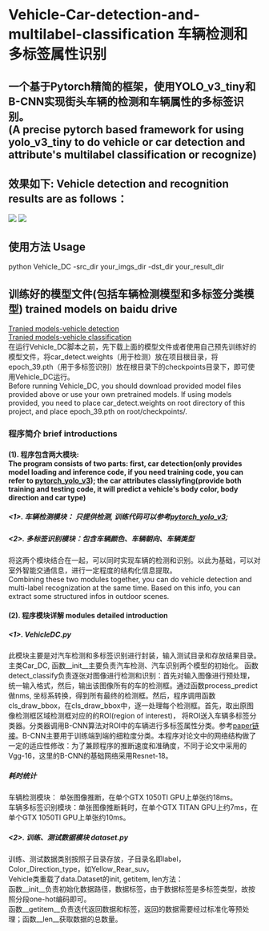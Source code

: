 # Vehicle-Car-detection-and-multilabel-classification 车辆检测和多标签属性识别
## 一个基于Pytorch精简的框架，使用YOLO_v3_tiny和B-CNN实现街头车辆的检测和车辆属性的多标签识别。 </br> (A precise pytorch based framework for using yolo_v3_tiny to do vehicle or car detection and attribute's multilabel classification or recognize)

## 效果如下: Vehicle detection and recognition results are as follows： </br>
![](https://github.com/CaptainEven/Vehicle-Car-detection-and-multilabel-classification/blob/master/test_result/test_5.jpg)
![](https://github.com/CaptainEven/Vehicle-Car-detection-and-multilabel-classification/blob/master/test_result/test_17.jpg)
</br>

## 使用方法 Usage
python Vehicle_DC -src_dir your_imgs_dir -dst_dir your_result_dir

## 训练好的模型文件(包括车辆检测模型和多标签分类模型) trained models on baidu drive
[Tranied models-vehicle detection](https://pan.baidu.com/s/1OhtyRVDcodWpSR2HyhnGTw) </br>
[Tranied models-vehicle classification](https://pan.baidu.com/s/1XmzjvCgOrrVv0NWTt4Fm3g) </br>
在运行Vehicle_DC脚本之前，先下载上面的模型文件或者使用自己预先训练好的模型文件，将car_detect.weights（用于检测）放在项目根目录，将epoch_39.pth（用于多标签识别）放在根目录下的checkpoints目录下，即可使用Vehicle_DC运行。</br> 
Before running Vehicle_DC, you should download provided model files provided above or use your own pretrained models. If using models provided, you need to place car_detect.weights on root directory of this project, and place epoch_39.pth on root/checkpoints/.

### 程序简介 brief introductions
#### (1). 程序包含两大模块: </br> The program consists of two parts: first, car detection(only provides model loading and inference code, if you need training code, you can refer to [pytorch_yolo_v3](https://github.com/eriklindernoren/PyTorch-YOLOv3#train)); the car attributes classiyfing(provide both training and testing code, it will predict a vehicle's body color, body direction and car type)
##### <1>. 车辆检测模块： 只提供检测, 训练代码可以参考[pytorch_yolo_v3](https://github.com/eriklindernoren/PyTorch-YOLOv3#train); </br>
##### <2>. 多标签识别模块：包含车辆颜色、车辆朝向、车辆类型
将这两个模块结合在一起，可以同时实现车辆的检测和识别。以此为基础，可以对室外智能交通信息，进行一定程度的结构化信息提取。 </br>
Combining these two modules together, you can do vehicle detection and multi-label recognization at the same time. Based on this info, you can extract some structured infos in outdoor scenes.
#### (2). 程序模块详解 modules detailed introduction </br>
##### <1>. VehicleDC.py </br>
此模块主要是对汽车检测和多标签识别进行封装，输入测试目录和存放结果目录。主类Car_DC, 函数__init__主要负责汽车检测、汽车识别两个模型的初始化。
函数detect_classify负责逐张对图像进行检测和识别：首先对输入图像进行预处理，统一输入格式，然后，输出该图像所有的车的检测框。通过函数process_predict做nms, 
坐标系转换，得到所有最终的检测框。然后，程序调用函数cls_draw_bbox，在cls_draw_bbox中，逐一处理每个检测框。首先，取出原图像检测框区域检测框对应的的ROI(region of interest)， 将ROI送入车辆多标签分类器。分类器调用B-CNN算法对ROI中的车辆进行多标签属性分类。参考[paper链接](https://arxiv.org/pdf/1709.09890.pdf)。B-CNN主要用于训练端到端的细粒度分类。本程序对论文中的网络结构做了一定的适应性修改：为了兼顾程序的推断速度和准确度，不同于论文中采用的Vgg-16，这里的B-CNN的基础网络采用Resnet-18。</br>
##### 耗时统计
车辆检测模块： 单张图像推断，在单个GTX 1050TI GPU上单张约18ms。 </br>
车辆多标签识别模块：单张图像推断耗时，在单个GTX TITAN GPU上约7ms，在单个GTX 1050TI GPU上单张约10ms。 </br>

##### <2>. 训练、测试数据模块 dataset.py </br>
训练、测试数据类别按照子目录存放，子目录名即label，Color_Direction_type，如Yellow_Rear_suv。 </br>
Vehicle类重载了data.Dataset的init, getitem, len方法： </br>
函数__init__负责初始化数据路径，数据标签，由于数据标签是多标签类型，故按照分段one-hot编码即可。 </br>
函数__getitem__负责迭代返回数据和标签，返回的数据需要经过标准化等预处理；函数__len__获取数据的总数量。
